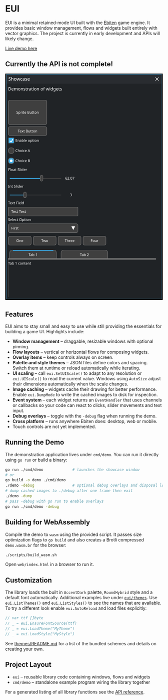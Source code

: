 # EUI

EUI is a minimal retained‑mode UI built with the [Ebiten](https://ebiten.org/) game engine.
It provides basic window management, flows and widgets built entirely with vector graphics.
The project is currently in early development and APIs will likely change.

[Live demo here](https://m45sci.xyz/u/dist/eui/)

## Currently the API is not complete!

![screenshot](https://raw.githubusercontent.com/Distortions81/EUI/refs/heads/main/Screenshot.png)

## Features

EUI aims to stay small and easy to use while still providing the essentials for
building a game UI. Highlights include:

- **Window management** – draggable, resizable windows with optional pinning.
- **Flow layouts** – vertical or horizontal flows for composing widgets.
- **Overlay items** – keep controls always on screen.
- **Palette and style themes** – JSON files define colors and spacing. Switch
  them at runtime or reload automatically while iterating.
- **UI scaling** – call `eui.SetUIScale()` to adapt to any resolution or
  `eui.UIScale()` to read the current value. Windows using `AutoSize` adjust
  their dimensions automatically when the scale changes.
- **Image caching** – widgets cache their drawing for better performance.
  Enable `eui.DumpMode` to write the cached images to disk for inspection.
- **Event system** – each widget returns an `EventHandler` that uses channels or
  callbacks so your code can react to clicks, slider movements and text input.
- **Debug overlays** – toggle with the `-debug` flag when running the demo.
- **Cross platform** – runs anywhere Ebiten does: desktop, web or mobile.
- Touch controls are not yet implemented.

## Running the Demo

The demonstration application lives under `cmd/demo`. You can run it directly using `go run` or build a binary:

```sh
go run ./cmd/demo             # launches the showcase window
# or
go build -o demo ./cmd/demo
./demo -debug                 # optional debug overlays and disposal logs
# dump cached images to ./debug after one frame then exit
./demo -dump
# pass -debug with go run to enable overlays
go run ./cmd/demo -debug
```

## Building for WebAssembly

Compile the demo to `wasm` using the provided script. It passes size
optimization flags to `go build` and also creates a Brotli compressed
`demo.wasm.br` for the browser:

```sh
./scripts/build_wasm.sh
```

Open `web/index.html` in a browser to run it.

## Customization

The library loads the built in `AccentDark` palette, `RoundHybrid` style and a default font automatically. Additional examples live under [`eui/themes`](eui/themes). Use `eui.ListThemes()` and `eui.ListStyles()` to see the names that are available. To try a different look enable `eui.AutoReload` and load files explicitly:

```go
// var ttf []byte
// _ = eui.EnsureFontSource(ttf)
// _ = eui.LoadTheme("MyTheme")
// _ = eui.LoadStyle("MyStyle")
```

See [themes/README.md](eui/themes/README.md) for a list of the bundled schemes and details on creating your own.

## Project Layout

- `eui` – reusable library code containing windows, flows and widgets
- `cmd/demo` – standalone example program wiring the library together

For a generated listing of all library functions see the [API reference](api.md).
